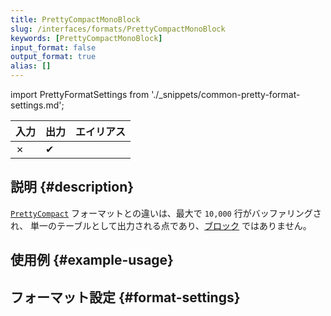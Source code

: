 ```yaml
---
title: PrettyCompactMonoBlock
slug: /interfaces/formats/PrettyCompactMonoBlock
keywords: [PrettyCompactMonoBlock]
input_format: false
output_format: true
alias: []
---
```


import PrettyFormatSettings from './_snippets/common-pretty-format-settings.md';

| 入力 | 出力  | エイリアス |
|-------|---------|-------|
| ✗     | ✔       |       |

## 説明 {#description}

[`PrettyCompact`](./PrettyCompact.md) フォーマットとの違いは、最大で `10,000` 行がバッファリングされ、 
単一のテーブルとして出力される点であり、[ブロック](/development/architecture#block) ではありません。

## 使用例 {#example-usage}

## フォーマット設定 {#format-settings}

<PrettyFormatSettings/>
